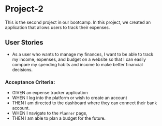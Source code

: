 # Project-2

This is the second project in our bootcamp. In this project, we created an application that allows users to track their expenses.

## User Stories

* As a user who wants to manage my finances, I want to be able to track my income, expenses, and budget on a website so that I can easily compare my spending habits and income to make better financial decisions.

### Acceptance Criteria:

* GIVEN an expense tracker application
* WHEN I log into the platform or wish to create an account
* THEN I am directed to the dashboard where they can connect their bank account.
* WHEN I navigate to the `Planner` page,
* THEN I am able to plan a budget for the future.